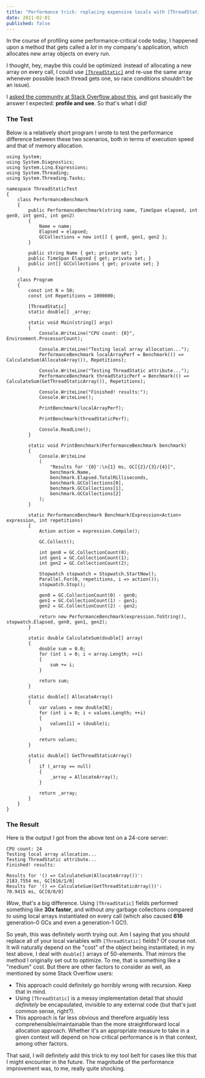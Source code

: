 ```yaml
---
title: "Performance trick: replacing expensive locals with [ThreadStatic] fields"
date: 2011-02-01
published: false
---
```


In the course of profiling some performance-critical code today, I happened upon a method that gets called a *lot* in my company's application, which allocates new array objects on every run.

I thought, hey, maybe this could be optimized: instead of allocating a new array on every call, I could use [`[ThreadStatic]`](http://msdn.microsoft.com/en-us/library/system.threadstaticattribute.aspx) and re-use the same array whenever possible (each thread gets one, so race conditions shouldn't be an issue).

I [asked the community at Stack Overflow about this](http://stackoverflow.com/questions/4864974/using-threadstatic-to-replace-expensive-locals-good-idea), and got basically the answer I expected: **profile and see**. So that's what I did!

### The Test

Below is a relatively short program I wrote to test the performance difference between these two scenarios, both in terms of execution speed and that of memory allocation.

~~~{: lang=csharp }
using System;
using System.Diagnostics;
using System.Linq.Expressions;
using System.Threading;
using System.Threading.Tasks;

namespace ThreadStaticTest
{
    class PerformanceBenchmark
    {
        public PerformanceBenchmark(string name, TimeSpan elapsed, int gen0, int gen1, int gen2)
        {
            Name = name;
            Elapsed = elapsed;
            GCCollections = new int[] { gen0, gen1, gen2 };
        }

        public string Name { get; private set; }
        public TimeSpan Elapsed { get; private set; }
        public int[] GCCollections { get; private set; }
    }

    class Program
    {
        const int N = 50;
        const int Repetitions = 1000000;

        [ThreadStatic]
        static double[] _array;

        static void Main(string[] args)
        {
            Console.WriteLine("CPU count: {0}", Environment.ProcessorCount);

            Console.WriteLine("Testing local array allocation...");
            PerformanceBenchmark localArrayPerf = Benchmark(() => CalculateSum(AllocateArray()), Repetitions);

            Console.WriteLine("Testing ThreadStatic attribute...");
            PerformanceBenchmark threadStaticPerf = Benchmark(() => CalculateSum(GetThreadStaticArray()), Repetitions);

            Console.WriteLine("Finished! results:");
            Console.WriteLine();

            PrintBenchmark(localArrayPerf);

            PrintBenchmark(threadStaticPerf);

            Console.ReadLine();
        }

        static void PrintBenchmark(PerformanceBenchmark benchmark)
        {
            Console.WriteLine
            (
                "Results for '{0}':\n{1} ms, GC[{2}/{3}/{4}]",
                benchmark.Name,
                benchmark.Elapsed.TotalMilliseconds,
                benchmark.GCCollections[0],
                benchmark.GCCollections[1],
                benchmark.GCCollections[2]
            );
        }

        static PerformanceBenchmark Benchmark(Expression<Action> expression, int repetitions)
        {
            Action action = expression.Compile();

            GC.Collect();

            int gen0 = GC.CollectionCount(0);
            int gen1 = GC.CollectionCount(1);
            int gen2 = GC.CollectionCount(2);

            Stopwatch stopwatch = Stopwatch.StartNew();
            Parallel.For(0, repetitions, i => action());
            stopwatch.Stop();

            gen0 = GC.CollectionCount(0) - gen0;
            gen1 = GC.CollectionCount(1) - gen1;
            gen2 = GC.CollectionCount(2) - gen2;

            return new PerformanceBenchmark(expression.ToString(), stopwatch.Elapsed, gen0, gen1, gen2);
        }

        static double CalculateSum(double[] array)
        {
            double sum = 0.0;
            for (int i = 0; i < array.Length; ++i)
            {
                sum += i;
            }

            return sum;
        }

        static double[] AllocateArray()
        {
            var values = new double[N];
            for (int i = 0; i < values.Length; ++i)
            {
                values[i] = (double)i;
            }

            return values;
        }

        static double[] GetThreadStaticArray()
        {
            if (_array == null)
            {
                _array = AllocateArray();
            }

            return _array;
        }
    }
}
~~~

### The Result

Here is the output I got from the above test on a 24-core server:

~~~{: lang=text }
CPU count: 24
Testing local array allocation...
Testing ThreadStatic attribute...
Finished! results:

Results for '() => CalculateSum(AllocateArray())':
2183.7554 ms, GC[616/1/0]
Results for '() => CalculateSum(GetThreadStaticArray())':
70.9415 ms, GC[0/0/0]
~~~

*Wow*, that's a big difference. Using `[ThreadStatic]` fields performed something like **30x faster**, and without *any* garbage collections compared to using local arrays instantiated on every call (which also caused **616** generation-0 GCs and even a generation-1 GC!).

So yeah, this was definitely worth trying out. Am I saying that you should replace all of your local variables with `[ThreadStatic]` fields? Of course not. It will naturally depend on the "cost" of the object being instantiated; in my test above, I deal with `double[]` arrays of 50-elements. That mirrors the method I originally set out to optimize. To me, that is something like a "medium" cost. But there are other factors to consider as well, as mentioned by some Stack Overflow users:

- This approach could definitely go horribly wrong with recursion. Keep that in mind.
- Using `[ThreadStatic]` is a messy implementation detail that should *definitely* be encapsulated, invisible to any external code (but that's just common sense, right?).
- This approach is far less obvious and therefore arguably less comprehensible/maintainable than the more straightforward local allocation approach. Whether it's an appropriate measure to take in a given context will depend on how critical performance is in that context, among other factors.

That said, I will definitely add this trick to my tool belt for cases like this that I might encounter in the future. The magnitude of the performance improvement was, to me, really quite shocking.
